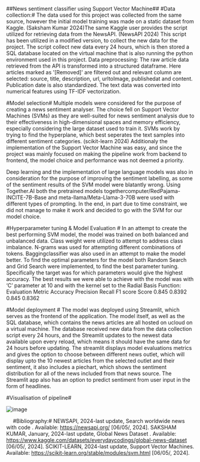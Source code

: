 ##News sentiment classifier using Support Vector Machine##
#Data collection:# 
The data used for this project was collected from the same source, however the initial model training was made on a static dataset from Kaggle.  (Saksham Kumar 2024)The same Kaggle user provides the script utilized for retrieving data from the NewsAPI.  (NewsAPI 2024)
This script has been utilized in a modified version, to collect the new data for the project. The script collect new data every 24 hours, which is then stored a SQL database located on the virtual machine that is also running the python environment used in this project.
Data preprocessing:
The raw article data retrieved from the API is transformed into a structured dataframe. Here articles marked as '[Removed]' are filtered out and relevant column are selected: source, title, description, url, urltoImage, publishedat and content. Publication date is also standardized. 
The text data was converted into numerical features using TF-IDF vectorization. 

#Model selection#
Multiple models were considered for the purpose of creating a news sentiment analyser. The choice fell on Support Vector Machines (SVMs) as they are well-suited for news sentiment analysis due to their effectiveness in high-dimensional spaces and memory efficiency, especially considering the large dataset used to train it. SVMs work by trying to find the hyperplane, which best seperates the text samples into different sentiment categories. (scikit-learn 2024) 
Additionaly the implementation of the Support Vector Machine was easy, and since the project was mainly focused on making the pipeline work from backend to frontend, the model choice and performance was not deemed a priority.

Deep learning and the implementation of large language models was also in consideration for the purpose of improving the sentiment labelling, as some of the sentiment results of the SVM model were blatantly wrong. Using Together.AI both the pretrained models togethercomputer/RedPajama-INCITE-7B-Base and meta-llama/Meta-Llama-3-70B were used with different types of prompting. In the end, in part due to time constraint, we did not manage to make it work and decided to go with the SVM for our model choice.
 
#Hyperparameter tuning & Model Evaluation #
In an attempt to create the best performing SVM model, the model was trained on both balanced and unbalanced data. Class weight were utilized to attempt to address class imbalance. N-grams was used for attempting different combinations of tokens. Baggingclassifier was also used in an attempt to make the model better.
To find the optimal parameters for the model both Random Search and Grid Search were implemented, to find the best parameter tuning. Specifically the target was for which parameters would give the highest accuracy. The best results we were able to achieve with the model was with ‘C’ parameter at 10 and with the kernel set to the Radial Basis Function:
Evaluation Metric	Accuracy	Precision	Recall	F1 score
Score	0.845	0.8392	0.845	0.8362

#Model deployment #
The model was deployed using Streamlit, which serves as the frontend of the application. The model itself, as well as the SQL database, which contains the news articles are all hosted on ucloud on a virtual machine. 
The database received new data from the data collection script every 24 hours, and the Streamlit updates to the newest data available upon every reload, which means it should have the same data for 24 hours before updating. 
The streamlit displays model evaluations metrics and gives the option to choose between different news outlet, which will display upto the 10 newest articles from the selected outlet and their sentiment, it also includes a piechart, which shows the sentiment distribution for all of the news included from that news source. The Streamlit app also has an option to predict sentiment from user input in the form of headlines.

#Visualisation of pipeline#
 
![image](https://github.com/jogfx/MLops-exam/assets/71497575/facab2f6-cc98-4dfe-8fca-ce2c6e5b7498)

 
#Bibliography:#
NEWSAPI, 2024-last update, Search worldwide news with code . Available: https://newsapi.org/ [06/05/, 2024].
SAKSHAM KUMAR, January, 2024-last update, Global News Dataset . Available: https://www.kaggle.com/datasets/everydaycodings/global-news-dataset [06/05/, 2024].
SCIKIT-LEARN, 2024-last update, Support Vector Machines. Available: https://scikit-learn.org/stable/modules/svm.html [06/05/, 2024].

